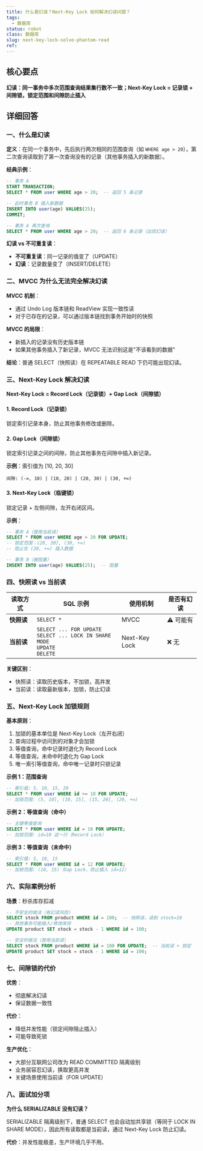 ```yaml
---
title: 什么是幻读？Next-Key Lock 如何解决幻读问题？
tags:
  - 数据库
status: robot
class: 数据库
slug: next-key-lock-solve-phantom-read
ref:
---
```


## 核心要点

**幻读：同一事务中多次范围查询结果集行数不一致；Next-Key Lock = 记录锁 + 间隙锁，锁定范围和间隙防止插入**

## 详细回答

### 一、什么是幻读

**定义**：在同一个事务中，先后执行两次相同的范围查询（如 `WHERE age > 20`），第二次查询读取到了第一次查询没有的记录（其他事务插入的新数据）。

**经典示例**：

```sql
-- 事务 A
START TRANSACTION;
SELECT * FROM user WHERE age > 20;  -- 返回 5 条记录

-- 此时事务 B 插入新数据
INSERT INTO user(age) VALUES(25);
COMMIT;

-- 事务 A 再次查询
SELECT * FROM user WHERE age > 20;  -- 返回 6 条记录（出现幻读）
```

**幻读 vs 不可重复读**：
- **不可重复读**：同一记录的值变了（UPDATE）
- **幻读**：记录数量变了（INSERT/DELETE）

### 二、MVCC 为什么无法完全解决幻读

**MVCC 机制**：
- 通过 Undo Log 版本链和 ReadView 实现一致性读
- 对于已存在的记录，可以通过版本链找到事务开始时的快照

**MVCC 的局限**：
- 新插入的记录没有历史版本链
- 如果其他事务插入了新记录，MVCC 无法识别这是"不该看到的数据"

**结论**：普通 SELECT（快照读）在 REPEATABLE READ 下仍可能出现幻读。

### 三、Next-Key Lock 解决幻读

**Next-Key Lock = Record Lock（记录锁）+ Gap Lock（间隙锁）**

#### 1. Record Lock（记录锁）
锁定索引记录本身，防止其他事务修改或删除。

#### 2. Gap Lock（间隙锁）
锁定索引记录之间的间隙，防止其他事务在间隙中插入新记录。

**示例**：索引值为 [10, 20, 30]

```
间隙: (-∞, 10) | (10, 20) | (20, 30) | (30, +∞)
```

#### 3. Next-Key Lock（临键锁）
锁定记录 + 左侧间隙，左开右闭区间。

**示例**：
```sql
-- 事务 A（使用当前读）
SELECT * FROM user WHERE age > 20 FOR UPDATE;
-- 锁定范围：(20, 30], (30, +∞)
-- 阻止在 (20, +∞) 插入数据

-- 事务 B（被阻塞）
INSERT INTO user(age) VALUES(25);  -- 阻塞
```

### 四、快照读 vs 当前读

| 读取方式 | SQL 示例 | 使用机制 | 是否有幻读 |
|---------|---------|---------|-----------|
| **快照读** | `SELECT *` | MVCC | ⚠️ 可能有 |
| **当前读** | `SELECT ... FOR UPDATE`<br>`SELECT ... LOCK IN SHARE MODE`<br>`UPDATE`<br>`DELETE` | Next-Key Lock | ❌ 无 |

**关键区别**：
- 快照读：读取历史版本，不加锁，高并发
- 当前读：读取最新版本，加锁，防止幻读

### 五、Next-Key Lock 加锁规则

**基本原则**：
1. 加锁的基本单位是 Next-Key Lock（左开右闭）
2. 查询过程中访问到的对象才会加锁
3. 等值查询，命中记录时退化为 Record Lock
4. 等值查询，未命中时退化为 Gap Lock
5. 唯一索引等值查询，命中唯一记录时只锁记录

**示例 1：范围查询**
```sql
-- 索引值: 5, 10, 15, 20
SELECT * FROM user WHERE id >= 10 FOR UPDATE;
-- 加锁范围: (5, 10], (10, 15], (15, 20], (20, +∞)
```

**示例 2：等值查询（命中）**
```sql
-- 主键等值查询
SELECT * FROM user WHERE id = 10 FOR UPDATE;
-- 加锁范围: id=10 这一行（Record Lock）
```

**示例 3：等值查询（未命中）**
```sql
-- 索引值: 5, 10, 15
SELECT * FROM user WHERE id = 12 FOR UPDATE;
-- 加锁范围: (10, 15)（Gap Lock，防止插入 id=12）
```

### 六、实际案例分析

**场景**：秒杀库存扣减

```sql
-- 不安全的做法（有幻读风险）
SELECT stock FROM product WHERE id = 100;  -- 快照读，读到 stock=10
-- 其他事务可能插入/修改库存
UPDATE product SET stock = stock - 1 WHERE id = 100;

-- 安全的做法（使用当前读）
SELECT stock FROM product WHERE id = 100 FOR UPDATE;  -- 当前读 + 锁定
UPDATE product SET stock = stock - 1 WHERE id = 100;
```

### 七、间隙锁的代价

**优势**：
- 彻底解决幻读
- 保证数据一致性

**代价**：
- 降低并发性能（锁定间隙阻止插入）
- 可能导致死锁

**生产优化**：
- 大部分互联网公司改为 READ COMMITTED 隔离级别
- 业务层容忍幻读，换取更高并发
- 关键场景使用当前读（FOR UPDATE）

### 八、面试加分项

**为什么 SERIALIZABLE 没有幻读？**

SERIALIZABLE 隔离级别下，普通 SELECT 也会自动加共享锁（等同于 LOCK IN SHARE MODE），因此所有读取都是当前读，通过 Next-Key Lock 防止幻读。

**代价**：并发性能极差，生产环境几乎不用。
